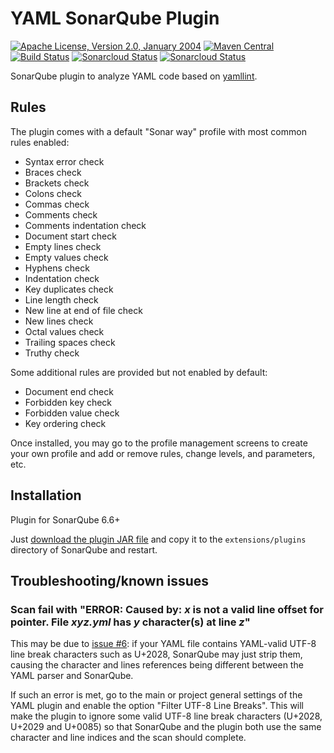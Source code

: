 <!---
 Licensed to the Apache Software Foundation (ASF) under one or more
 contributor license agreements.  See the NOTICE file distributed with
 this work for additional information regarding copyright ownership.
 The ASF licenses this file to You under the Apache License, Version 2.0
 (the "License"); you may not use this file except in compliance with
 the License.  You may obtain a copy of the License at

      http://www.apache.org/licenses/LICENSE-2.0

 Unless required by applicable law or agreed to in writing, software
 distributed under the License is distributed on an "AS IS" BASIS,
 WITHOUT WARRANTIES OR CONDITIONS OF ANY KIND, either express or implied.
 See the License for the specific language governing permissions and
 limitations under the License.
-->
YAML SonarQube Plugin
=====================

[![Apache License, Version 2.0, January 2004](https://img.shields.io/github/license/apache/maven.svg?label=License)](http://www.apache.org/licenses/LICENSE-2.0)
[![Maven Central](https://img.shields.io/maven-central/v/com.github.sbaudoin/sonar-yaml-plugin.svg?label=Maven%20Central)](https://search.maven.org/#search%7Cgav%7C1%7Cg%3A%22com.github.sbaudoin%22%20AND%20a%3A%22sonar-yaml-plugin%22)
[![Build Status](https://travis-ci.org/sbaudoin/sonar-yaml.svg?branch=master)](https://travis-ci.org/sbaudoin/sonar-yaml)
[![Sonarcloud Status](https://sonarcloud.io/api/project_badges/measure?project=com.github.sbaudoin:sonar-yaml-plugin&metric=alert_status)](https://sonarcloud.io/dashboard?id=com.github.sbaudoin:sonar-yaml-plugin)
[![Sonarcloud Status](https://sonarcloud.io/api/project_badges/measure?project=com.github.sbaudoin:sonar-yaml-plugin&metric=coverage)](https://sonarcloud.io/dashboard?id=com.github.sbaudoin:sonar-yaml-plugin)

SonarQube plugin to analyze YAML code based on [yamllint](https://github.com/sbaudoin/yamllint).

## Rules

The plugin comes with a default "Sonar way" profile with most common rules enabled:

* Syntax error check
* Braces check
* Brackets check
* Colons check
* Commas check
* Comments check
* Comments indentation check
* Document start check
* Empty lines check
* Empty values check
* Hyphens check
* Indentation check
* Key duplicates check
* Line length check
* New line at end of file check
* New lines check
* Octal values check
* Trailing spaces check
* Truthy check

Some additional rules are provided but not enabled by default:

* Document end check
* Forbidden key check
* Forbidden value check
* Key ordering check

Once installed, you may go to the profile management screens to create your own profile and add or remove rules, change levels, and parameters, etc.

## Installation

Plugin for SonarQube 6.6+

Just [download the plugin JAR file](https://github.com/sbaudoin/sonar-yaml/releases) and copy it to the `extensions/plugins` directory of SonarQube and restart.

## Troubleshooting/known issues

### Scan fail with "ERROR: Caused by: _x_ is not a valid line offset for pointer. File _xyz.yml_ has _y_ character(s) at line _z_"

This may be due to [issue #6](https://github.com/sbaudoin/sonar-yaml/issues/6): if your YAML file contains YAML-valid UTF-8 line break characters such as U+2028, SonarQube
may just strip them, causing the character and lines references being different between the YAML parser and SonarQube.

If such an error is met, go to the main or project general settings of the YAML plugin and enable the option "Filter UTF-8 Line Breaks".
This will make the plugin to ignore some valid UTF-8 line break characters (U+2028, U+2029 and U+0085) so that SonarQube and the plugin
both use the same character and line indices and the scan should complete.
